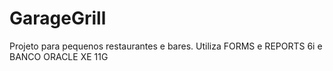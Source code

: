 # GarageGrill
Projeto para pequenos restaurantes e bares.
Utiliza FORMS e REPORTS 6i e BANCO ORACLE XE 11G
